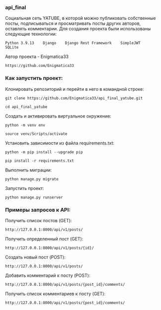 ### api_final
Социальная сеть YATUBE, в которой можно публиковать собственные посты, подписываться и просматривать посты других авторов, оставлять комментарии. Для создания проекта были использованы следующие технологии: 
```
Python 3.9.13    Django    Django Rest Framework    SimpleJWT    SQLite
```

Автор проекта - Enigmatica33
```
https://github.com/Enigmatica33
```

### Как запустить проект:

Клонировать репозиторий и перейти в него в командной строке:

```
git clone https://github.com/Enigmatica33/api_final_yatube.git
```

```
cd api_final_yatube
```

Cоздать и активировать виртуальное окружение:

```
python -m venv env
```

```
source venv/Scripts/activate
```

Установить зависимости из файла requirements.txt:

```
python -m pip install --upgrade pip
```

```
pip install -r requirements.txt
```

Выполнить миграции:

```
python manage.py migrate
```

Запустить проект:

```
python manage.py runserver
```

### Примеры запросов к API:

Получить список постов (GET):
```
http://127.0.0.1:8000/api/v1/posts/
```
Получить определенный пост (GET):
```
http://127.0.0.1:8000/api/v1/posts/{id}/
```
Создать новый пост (POST):
```
http://127.0.0.1:8000/api/v1/posts/
```
Добавить комментарий к посту (POST):
```
http://127.0.0.1:8000/api/v1/posts/{post_id}/comments/
```
Получить список комментариев к посту (GET):
```
http://127.0.0.1:8000/api/v1/posts/{post_id}/comments/
```